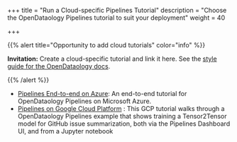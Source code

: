 +++
title = "Run a Cloud-specific Pipelines Tutorial"
description = "Choose the OpenDataology Pipelines tutorial to suit your deployment"
weight = 40
                    
+++

{{% alert title="Opportunity to add cloud tutorials" color="info" %}}
<p><b>Invitation:</b> Create a cloud-specific tutorial and link it here.
See the <a href="/docs/about/style-guide/">style guide for the OpenDataology docs</a>.</p>
{{% /alert %}}

* [Pipelines End-to-end on Azure](/docs/azure/azureendtoend/): An end-to-end tutorial for OpenDataology Pipelines on Microsoft Azure.
* [Pipelines on Google Cloud Platform](https://g.co/codelabs/kfp-gis) : This GCP tutorial walks through a OpenDataology Pipelines example that shows training a Tensor2Tensor model for GitHub issue summarization, both via the Pipelines Dashboard UI, and from a Jupyter notebook
